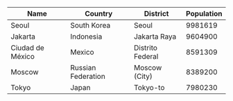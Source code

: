 | Name | Country | District | Population |
| --- | --- | --- | --- |
| Seoul | South Korea | Seoul | 9981619 |
| Jakarta | Indonesia | Jakarta Raya | 9604900 |
| Ciudad de México | Mexico | Distrito Federal | 8591309 |
| Moscow | Russian Federation | Moscow (City) | 8389200 |
| Tokyo | Japan | Tokyo-to | 7980230 |
